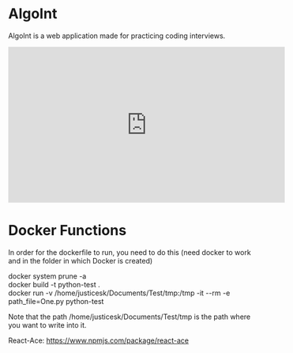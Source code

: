 # AlgoInt  
AlgoInt is a web application made for practicing coding interviews. 

<iframe width="560" height="315" src="https://www.youtube.com/embed/3Bdj9buMjm8" frameborder="0" allow="accelerometer; autoplay; encrypted-media; gyroscope; picture-in-picture" allowfullscreen></iframe>
  
# Docker Functions  
In order for the dockerfile to run, you need to do this (need docker to work and in the folder in which Docker is created)  
  
docker system prune -a  
docker build -t python-test .  
docker run -v /home/justicesk/Documents/Test/tmp:/tmp -it --rm -e path_file=One.py python-test  
  
Note that the path /home/justicesk/Documents/Test/tmp is the path where you want to write into it. 

React-Ace: https://www.npmjs.com/package/react-ace
